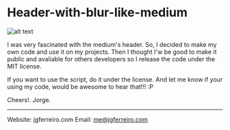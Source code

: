 Header-with-blur-like-medium
============================

![alt text](/images/git_image.jpg)

I was very fascinated with the medium's header. So, I decided to make my own code and use it on my projects. Then I thought I'w be good to make it public and avaliable for others developers so I release the code under the MIT license.

If you want to use the script, do it under the license. And let me know if your using my code, would be awesome to hear that!!! :P

Cheers!.
Jorge.

---

Website: jgferreiro.com 
Email: me@jgferreiro.com
